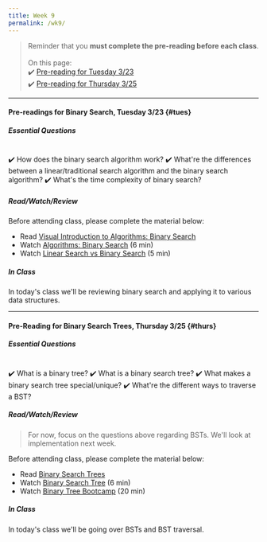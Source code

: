 ```yaml
---
title: Week 9
permalink: /wk9/
---
```


> Reminder that you **must complete the pre-reading before each class**.
<br><br>
On this page:  
✔️ [Pre-reading for Tuesday 3/23](#tues)  
✔️ [Pre-reading for Thursday 3/25](#thurs)

---

#### Pre-readings for Binary Search, Tuesday 3/23 {#tues}

##### Essential Questions

<br>
✔️ How does the binary search algorithm work?  
✔️ What're the differences between a linear/traditional search algorithm and the binary search algorithm?  
✔️ What's the time complexity of binary search?

##### Read/Watch/Review
Before attending class, please complete the material below:
- Read [Visual Introduction to Algorithms: Binary Search](https://www.educative.io/courses/visual-introduction-to-algorithms/jAvgl)
- Watch [Algorithms: Binary Search](https://www.youtube.com/watch?v=P3YID7liBug) (6 min)
- Watch [Linear Search vs Binary Search](https://www.youtube.com/watch?v=qBGLYzFF1aQ) (5 min)

##### In Class
In today's class we'll be reviewing binary search and applying it to various data structures.

---

#### Pre-Reading for Binary Search Trees, Thursday 3/25 {#thurs}

##### Essential Questions

<br>
✔️ What is a binary tree?  
✔️ What is a binary search tree?  
✔️ What makes a binary search tree special/unique?  
✔️ What're the different ways to traverse a BST?  

##### Read/Watch/Review

> For now, focus on the questions above regarding BSTs. We'll look at implementation next week.

Before attending class, please complete the material below:
- Read [Binary Search Trees](https://sassafras13.github.io/BinaryTrees/)
- Watch [Binary Search Tree](https://www.youtube.com/watch?v=ovWqEgYYAEQ) (6 min)
- Watch [Binary Tree Bootcamp](https://www.youtube.com/watch?v=BHB0B1jFKQc) (20 min)

##### In Class
In today's class we'll be going over BSTs and BST traversal.